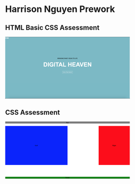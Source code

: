 # Harrison Nguyen Prework

## HTML Basic CSS Assessment
<img src="HTML_BasicCSS_Assessment/Screen Shot 2020-05-01 at 3.02.49 PM.png" width="400" alt="HTML Basic CSS Assessment Sample"/>

## CSS Assessment
<img src="CSS_Assessment/Screen Shot 2020-05-02 at 4.41.08 PM.png" width="400" alt="CSS Assessment Sample"/>